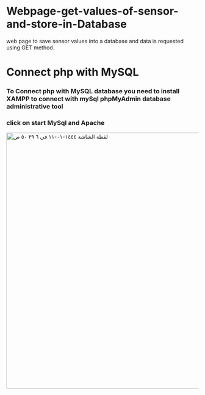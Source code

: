 # Webpage-get-values-of-sensor-and-store-in-Database

web page to save sensor values into a database and data is requested using GET method.

# Connect php with MySQL

### To Connect php with MySQL database you need to install XAMPP to connect with mySql phpMyAdmin database administrative tool
### click on start  MySql and Apache 
<img width="672" alt="‏لقطة الشاشة ١٤٤٤-٠١-١١ في ٦ ٣٩ ٥٠ ص" src="https://user-images.githubusercontent.com/108236976/183565673-31c91c9e-58f7-46c4-b290-5898bb0c308b.png">
